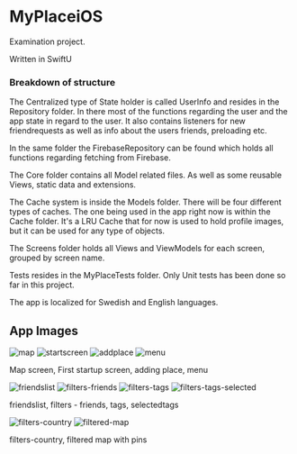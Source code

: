 # MyPlaceiOS

Examination project.

Written in SwiftU


### Breakdown of structure
The Centralized type of State holder is called UserInfo and resides in the Repository folder.
In there most of the functions regarding the user and the app state in regard to the user.
It also contains listeners for new friendrequests as well as info about the users friends, preloading etc.

In the same folder the FirebaseRepository can be found which holds all functions regarding fetching from Firebase.

The Core folder contains all Model related files. As well as some reusable Views, static data and extensions.

The Cache system is inside the Models folder. There will be four different types of caches. The one being used in the app right now is within the Cache folder.
It's a LRU Cache that for now is used to hold profile images, but it can be used for any type of objects.

The Screens folder holds all Views and ViewModels for each screen, grouped by screen name.

Tests resides in the MyPlaceTests folder. Only Unit tests has been done so far in this project.

The app is localized for Swedish and English languages.

## App Images
![map](https://user-images.githubusercontent.com/55179291/119975944-c2e9fe00-bfb6-11eb-8f9c-7340636ac221.png)
![startscreen](https://user-images.githubusercontent.com/55179291/119976007-d1d0b080-bfb6-11eb-8460-d5afc161dcd7.png)
![addplace](https://user-images.githubusercontent.com/55179291/119975958-c7161b80-bfb6-11eb-8782-23884ba94644.png)
![menu](https://user-images.githubusercontent.com/55179291/119975966-c8474880-bfb6-11eb-8a5f-828d2c37ab9b.png)

Map screen, First startup screen, adding place, menu

![friendslist](https://user-images.githubusercontent.com/55179291/119975976-caa9a280-bfb6-11eb-87f0-19574d7b29ec.png)
![filters-friends](https://user-images.githubusercontent.com/55179291/119975981-cbdacf80-bfb6-11eb-8be5-64de02343c95.png)
![filters-tags](https://user-images.githubusercontent.com/55179291/119975986-cd0bfc80-bfb6-11eb-93a8-1e6848979a5c.png)
![filters-tags-selected](https://user-images.githubusercontent.com/55179291/119975991-ced5c000-bfb6-11eb-8c94-66a53dd2e16c.png)

friendslist, filters - friends, tags, selectedtags

![filters-country](https://user-images.githubusercontent.com/55179291/119976000-d006ed00-bfb6-11eb-8d52-0b5ef3f1455b.png)
![filtered-map](https://user-images.githubusercontent.com/55179291/119976014-d39a7400-bfb6-11eb-8e42-c6bfe025a302.png)

filters-country, filtered map with pins

